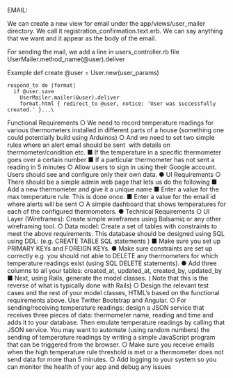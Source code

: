

EMAIL:

We can create a new view for email under the app/views/user_mailer directory.
We call it registration_confirmation.text.erb. We can say anything that we want and it appear as the body of the email.

For sending the mail, we add a line in users_controller.rb file
    UserMailer.method_name(@user).deliver

Example
 def create
    @user = User.new(user_params)

    respond_to do |format|
      if @user.save
        UserMailer.mailer(@user).deliver
        format.html { redirect_to @user, notice: 'User was successfully created.' }...\

Functional Requirements
○ We need to record temperature readings for various thermometers installed in different parts of a house (something one could potentially build using Arduinos)
○ And we need to set two simple rules where an alert email should be sent ­ with details on thermometer/condition etc.
■ If the temperature in a specific thermometer goes over a certain number
■ If a particular thermometer has not sent a reading in 5 minutes
○ Allow users to sign in using their Google account. Users should see and configure only their
own data.
● UI Requirements
○ There should be a simple admin web page that lets us do the following
■ Add a new thermometer and give it a unique name
■ Enter a value for the max temperature rule. This is done once.
■ Enter a value for the email id where alerts will be sent
○ A simple dashboard that shows temperatures for each of the configured thermometers.
● Technical Requirements
○ UI Layer (Wireframes): Create simple wireframes using Balsamiq or any other wireframing tool.
○ Data model: Create a set of tables with constraints to meet the above requirements. This database should be designed using SQL using DDL: (e.g. CREATE TABLE SQL statements )
■ Make sure you set up PRIMARY KEYs and FOREIGN KEYs.
● Make sure constraints are set up correctly e.g. you should not able to
DELETE any thermometers for which temperature readings exist (using
SQL DELETE statements).
● Add three columns to all your tables: created_at, updated_at, created_by,
updated_by
■ Next, using Rails, generate the model classes. ( Note that this is the reverse of
what is typically done with Rails)
○ Design the relevant test cases and the rest of your model classes, HTML’s based on the
functional requirements above. Use Twitter Bootstrap and Angular.
○ For sending/receiving temperature readings: design a JSON service that receives three
pieces of data: thermometer name, reading and time and adds it to your database. Then emulate temperature readings by calling that JSON service. You may want to automate (using random numbers) the sending of temperature readings by writing a simple JavaScript program that can be triggered from the browser.
○ Make sure you receive emails when the high temperature rule threshold is met or a thermometer does not send data for more than 5 minutes.
○ Add logging to your system so you can monitor the health of your app and debug any issues
        